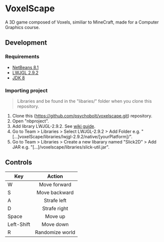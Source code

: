 # VoxelScape

A 3D game composed of Voxels, similiar to MineCraft, made for a Computer Graphics course.

## Development

### Requirements
- [NetBeans 8.1](https://netbeans.org/downloads/)
- [LWJGL 2.9.2](https://sourceforge.net/projects/java-game-lib/files/Official%20Releases/LWJGL%202.9.2/)
- [JDK 8](http://www.oracle.com/technetwork/java/javase/downloads/index.html)

### Importing project

> Libraries and be found in the "libaries/" folder when you clone this repository.

1. Clone this (https://github.com/psychobolt/voxelscape.git) repository.
2. Open "nbproject".
3. Add library LWJGL-2.9.2. See [wiki guide](http://wiki.lwjgl.org/wiki/Setting_Up_LWJGL_with_NetBeans).
4. Go to Team > Libraries > Select LWJGL-2.9.2 > Add Folder e.g. "[...]voxelScape/libraries/lwjgl-2.9.2/native/[yourPlatform]/".
5. Go to Team > Libraries > Create a new libarary named "Slick2D" > Add JAR e.g. "[...]/voxelscape/libraries/slick-util.jar".

## Controls

| Key        | Action          |
| -----------|:---------------:|
| W          | Move forward    |
| S          | Move backward   |
| A          | Strafe left     |
| D          | Strafe right    |
| Space      | Move up         |
| Left-Shift | Move down       |
| R          | Randomize world |